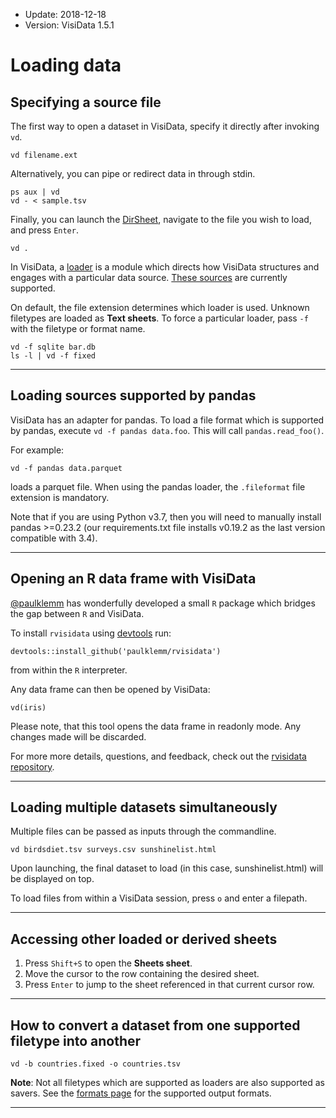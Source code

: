 - Update: 2018-12-18
- Version: VisiData 1.5.1

# Loading data

## Specifying a source file

The first way to open a dataset in VisiData, specify it directly after invoking `vd`.

~~~
vd filename.ext
~~~

Alternatively, you can pipe or redirect data in through stdin.

~~~
ps aux | vd
vd - < sample.tsv
~~~

Finally, you can launch the [DirSheet](), navigate to the file you wish to load, and press `Enter`.

~~~
vd .
~~~

In VisiData, a [loader](/docs/api/loaders) is a module which directs how VisiData structures and engages with a particular data source. [These sources](/formats) are currently supported.

On default, the file extension determines which loader is used. Unknown filetypes are loaded as **Text sheets**. To force a particular loader, pass `-f` with the filetype or format name.

~~~
vd -f sqlite bar.db
ls -l | vd -f fixed
~~~

---

## Loading sources supported by pandas

VisiData has an adapter for pandas. To load a file format which is supported by pandas, execute `vd -f pandas data.foo`. This will call `pandas.read_foo()`.

For example:

~~~
vd -f pandas data.parquet
~~~

loads a parquet file. When using the pandas loader, the `.fileformat` file extension is mandatory.

Note that if you are using Python v3.7, then you will need to manually install pandas >=0.23.2 (our requirements.txt file installs v0.19.2 as the last version compatible with 3.4).

---

## Opening an R data frame with VisiData

[@paulklemm](https://github.com/paulklemm) has wonderfully developed a small `R` package which bridges the gap between `R` and VisiData.

To install `rvisidata` using [devtools](https://cran.r-project.org/web/packages/devtools/index.html) run:

~~~
devtools::install_github('paulklemm/rvisidata')
~~~

from within the `R` interpreter.

Any data frame can then be opened by VisiData:

~~~
vd(iris)
~~~

Please note, that this tool opens the data frame in readonly mode. Any changes made will be discarded.

For more more details, questions, and feedback, check out the [rvisidata repository](https://github.com/paulklemm/rvisidata).

---

## Loading multiple datasets simultaneously

Multiple files can be passed as inputs through the commandline.

~~~
vd birdsdiet.tsv surveys.csv sunshinelist.html
~~~

Upon launching, the final dataset to load (in this case, sunshinelist.html) will be displayed on top.

To load files from within a VisiData session, press `o` and enter a filepath.

---

## Accessing other loaded or derived sheets

1. Press `Shift+S` to open the **Sheets sheet**.
2. Move the cursor to the row containing the desired sheet.
3. Press `Enter` to jump to the sheet referenced in that current cursor row.

---

## How to convert a dataset from one supported filetype into another

~~~
vd -b countries.fixed -o countries.tsv
~~~

**Note**: Not all filetypes which are supported as loaders are also supported as savers. See the [formats page](/formats#output) for the supported output formats.


---

